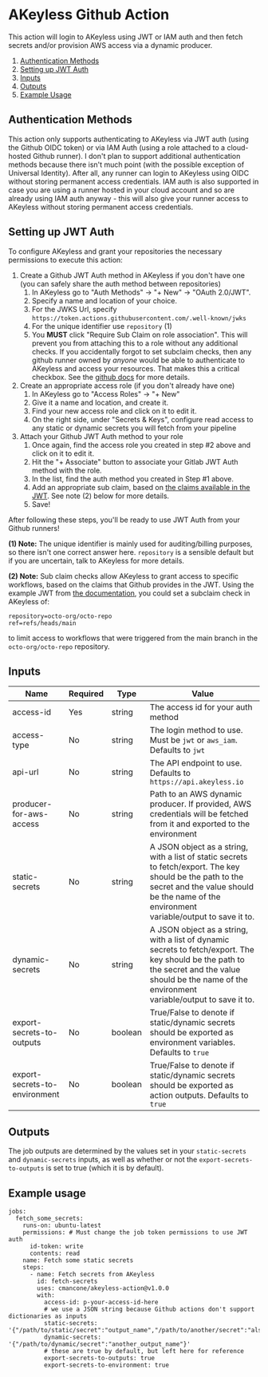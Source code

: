 # AKeyless Github Action

This action will login to AKeyless using JWT or IAM auth and then fetch secrets and/or provision AWS access via a dynamic producer.

1. [Authentication Methods](#authentication-methods)
2. [Setting up JWT Auth](#setting-up-jwt-auth)
3. [Inputs](#inputs)
4. [Outputs](#outputs)
5. [Example Usage](#example-usage)

## Authentication Methods

This action only supports authenticating to AKeyless via JWT auth (using the Github OIDC token) or via IAM Auth (using a role attached to a cloud-hosted Github runner).  I don't plan to support additional authentication methods because there isn't much point (with the possible exception of Universal Identity).  After all, any runner can login to AKeyless using OIDC without storing permanent access credentials.  IAM auth is also supported in case you are using a runner hosted in your cloud account and so are already using IAM auth anyway - this will also give your runner access to AKeyless without storing permanent access credentials.

## Setting up JWT Auth

To configure AKeyless and grant your repositories the necessary permissions to execute this action:

1. Create a Github JWT Auth method in AKeyless if you don't have one (you can safely share the auth method between repositories)
    1. In AKeyless go to "Auth Methods" -> "+ New" -> "OAuth 2.0/JWT".
    2. Specify a name and location of your choice.
    3. For the JWKS Url, specify `https://token.actions.githubusercontent.com/.well-known/jwks`
    4. For the unique identifier use `repository` (1)
    5. You **MUST** click "Require Sub Claim on role association".  This will prevent you from attaching this to a role without any additional checks. If you accidentally forgot to set subclaim checks, then any github runner owned by *anyone* would be able to authenticate to AKeyless and access your resources.  That makes this a critical checkbox.  See the [github docs](https://docs.github.com/en/actions/deployment/security-hardening-your-deployments/about-security-hardening-with-openid-connect#configuring-the-oidc-trust-with-the-cloud) for more details.
2. Create an appropriate access role (if you don't already have one)
    1. In AKeyless go to "Access Roles" -> "+ New"
    2. Give it a name and location, and create it.
    3. Find your new access role and click on it to edit it.
    4. On the right side, under "Secrets & Keys", configure read access to any static or dynamic secrets you will fetch from your pipeline
3. Attach your Github JWT Auth method to your role
    1. Once again, find the access role you created in step #2 above and click on it to edit it.
    2. Hit the "+ Associate" button to associate your Gitlab JWT Auth method with the role.
    3. In the list, find the auth method you created in Step #1 above.
    4. Add an appropriate sub claim, based on [the claims available in the JWT](https://docs.github.com/en/actions/deployment/security-hardening-your-deployments/about-security-hardening-with-openid-connect#understanding-the-oidc-token).  See note (2) below for more details.
    5. Save!

After following these steps, you'll be ready to use JWT Auth from your Github runners!

**(1) Note:** The unique identifier is mainly used for auditing/billing purposes, so there isn't one correct answer here.  `repository` is a sensible default but if you are uncertain, talk to AKeyless for more details.

**(2) Note:** Sub claim checks allow AKeyless to grant access to specific workflows, based on the claims that Github provides in the JWT.  Using the example JWT from [the documentation](https://docs.github.com/en/actions/deployment/security-hardening-your-deployments/about-security-hardening-with-openid-connect#understanding-the-oidc-token), you could set a subclaim check in AKeyless of:

```
repository=octo-org/octo-repo
ref=refs/heads/main
```

to limit access to workflows that were triggered from the main branch in the `octo-org/octo-repo` repository.

## Inputs

| Name                          | Required | Type    | Value                                                                                                                                                                                                   |
|-------------------------------|----------|---------|---------------------------------------------------------------------------------------------------------------------------------------------------------------------------------------------------------|
| access-id                     | Yes      | string  | The access id for your auth method                                                                                                                                                                      |
| access-type                   | No       | string  | The login method to use.  Must be `jwt` or `aws_iam`.  Defaults to `jwt`                                                                                                                                |
| api-url                       | No       | string  | The API endpoint to use.  Defaults to `https://api.akeyless.io`                                                                                                                                         |
| producer-for-aws-access       | No       | string  | Path to an AWS dynamic producer.  If provided, AWS credentials will be fetched from it and exported to the environment                                                                                  |
| static-secrets                | No       | string  | A JSON object as a string, with a list of static secrets to fetch/export.  The key should be the path to the secret and the value should be the name of the environment variable/output to save it to.  |
| dynamic-secrets               | No       | string  | A JSON object as a string, with a list of dynamic secrets to fetch/export.  The key should be the path to the secret and the value should be the name of the environment variable/output to save it to. |
| export-secrets-to-outputs     | No       | boolean | True/False to denote if static/dynamic secrets should be exported as environment variables.  Defaults to `true`                                                                                         |
| export-secrets-to-environment | No       | boolean | True/False to denote if static/dynamic secrets should be exported as action outputs.  Defaults to `true`                                                                                                |

## Outputs

The job outputs are determined by the values set in your `static-secrets` and `dynamic-secrets` inputs, as well as whether or not the `export-secrets-to-outputs` is set to true (which it is by default).

## Example usage

```
jobs:
  fetch_some_secrets:
    runs-on: ubuntu-latest
    permissions: # Must change the job token permissions to use JWT auth
      id-token: write
      contents: read
    name: Fetch some static secrets
    steps:
      - name: Fetch secrets from AKeyless
        id: fetch-secrets
        uses: cmancone/akeyless-action@v1.0.0
        with:
          access-id: p-your-access-id-here
          # we use a JSON string because Github actions don't support dictionaries as inputs
          static-secrets: '{"/path/to/static/secret":"output_name","/path/to/another/secret":"also_env_var_name"}'
          dynamic-secrets: '{"/path/to/dynamic/secret":"another_output_name"}'
          # these are true by default, but left here for reference
          export-secrets-to-outputs: true
          export-secrets-to-environment: true
```
